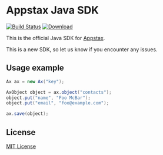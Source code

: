 # Appstax Java SDK

[![Build Status](https://travis-ci.org/Appstax/appstax-java.svg?branch=master)](https://travis-ci.org/Appstax/appstax-java)
[![Download](https://api.bintray.com/packages/appstax/maven/appstax-java/images/download.svg) ](https://bintray.com/appstax/maven/appstax-java/_latestVersion)

This is the official Java SDK for [Appstax](https://appstax.com).

This is a new SDK, so let us know if you encounter any issues.

## Usage example

```java
Ax ax = new Ax("key");

AxObject object = ax.object("contacts");
object.put("name", "Foo McBar");
object.put("email", "foo@example.com");

ax.save(object);
```

## License

[MIT License](LICENSE)

